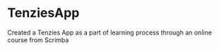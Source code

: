 # TenziesApp
Created a Tenzies App as a part of learning process through an online course from Scrimba
